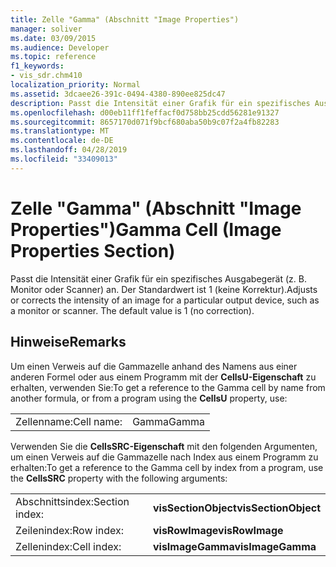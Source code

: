 ```yaml
---
title: Zelle "Gamma" (Abschnitt "Image Properties")
manager: soliver
ms.date: 03/09/2015
ms.audience: Developer
ms.topic: reference
f1_keywords:
- vis_sdr.chm410
localization_priority: Normal
ms.assetid: 3dcaee26-391c-0494-4380-890ee825dc47
description: Passt die Intensität einer Grafik für ein spezifisches Ausgabegerät (z. B. Monitor oder Scanner) an. Der Standardwert ist 1 (keine Korrektur).
ms.openlocfilehash: d00eb11ff1feffacf0d758bb25cdd56281e91327
ms.sourcegitcommit: 8657170d071f9bcf680aba50b9c07f2a4fb82283
ms.translationtype: MT
ms.contentlocale: de-DE
ms.lasthandoff: 04/28/2019
ms.locfileid: "33409013"
---
```

# <a name="gamma-cell-image-properties-section"></a><span data-ttu-id="5f5bc-104">Zelle "Gamma" (Abschnitt "Image Properties")</span><span class="sxs-lookup"><span data-stu-id="5f5bc-104">Gamma Cell (Image Properties Section)</span></span>

<span data-ttu-id="5f5bc-p102">Passt die Intensität einer Grafik für ein spezifisches Ausgabegerät (z. B. Monitor oder Scanner) an. Der Standardwert ist 1 (keine Korrektur).</span><span class="sxs-lookup"><span data-stu-id="5f5bc-p102">Adjusts or corrects the intensity of an image for a particular output device, such as a monitor or scanner. The default value is 1 (no correction).</span></span>
  
## <a name="remarks"></a><span data-ttu-id="5f5bc-107">Hinweise</span><span class="sxs-lookup"><span data-stu-id="5f5bc-107">Remarks</span></span>

<span data-ttu-id="5f5bc-108">Um einen Verweis auf die Gammazelle anhand des Namens aus einer anderen Formel oder aus einem Programm mit der **CellsU-Eigenschaft** zu erhalten, verwenden Sie:</span><span class="sxs-lookup"><span data-stu-id="5f5bc-108">To get a reference to the Gamma cell by name from another formula, or from a program using the **CellsU** property, use:</span></span> 
  
|||
|:-----|:-----|
| <span data-ttu-id="5f5bc-109">Zellenname:</span><span class="sxs-lookup"><span data-stu-id="5f5bc-109">Cell name:</span></span>  <br/> | <span data-ttu-id="5f5bc-110">Gamma</span><span class="sxs-lookup"><span data-stu-id="5f5bc-110">Gamma</span></span>  <br/> |
   
<span data-ttu-id="5f5bc-111">Verwenden Sie die **CellsSRC-Eigenschaft** mit den folgenden Argumenten, um einen Verweis auf die Gammazelle nach Index aus einem Programm zu erhalten:</span><span class="sxs-lookup"><span data-stu-id="5f5bc-111">To get a reference to the Gamma cell by index from a program, use the **CellsSRC** property with the following arguments:</span></span> 
  
|||
|:-----|:-----|
| <span data-ttu-id="5f5bc-112">Abschnittsindex:</span><span class="sxs-lookup"><span data-stu-id="5f5bc-112">Section index:</span></span>  <br/> |<span data-ttu-id="5f5bc-113">**visSectionObject**</span><span class="sxs-lookup"><span data-stu-id="5f5bc-113">**visSectionObject**</span></span> <br/> |
| <span data-ttu-id="5f5bc-114">Zeilenindex:</span><span class="sxs-lookup"><span data-stu-id="5f5bc-114">Row index:</span></span>  <br/> |<span data-ttu-id="5f5bc-115">**visRowImage**</span><span class="sxs-lookup"><span data-stu-id="5f5bc-115">**visRowImage**</span></span> <br/> |
| <span data-ttu-id="5f5bc-116">Zellenindex:</span><span class="sxs-lookup"><span data-stu-id="5f5bc-116">Cell index:</span></span>  <br/> |<span data-ttu-id="5f5bc-117">**visImageGamma**</span><span class="sxs-lookup"><span data-stu-id="5f5bc-117">**visImageGamma**</span></span> <br/> |
   

